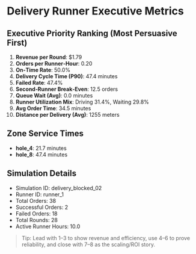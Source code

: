 # Delivery Runner Executive Metrics

## Executive Priority Ranking (Most Persuasive First)
1. **Revenue per Round**: $1.79
2. **Orders per Runner‑Hour**: 0.20
3. **On‑Time Rate**: 50.0%
4. **Delivery Cycle Time (P90)**: 47.4 minutes
5. **Failed Rate**: 47.4%
6. **Second‑Runner Break‑Even**: 12.5 orders
7. **Queue Wait (Avg)**: 0.0 minutes
8. **Runner Utilization Mix**: Driving 31.4%, Waiting 29.8%
9. **Avg Order Time**: 34.5 minutes
10. **Distance per Delivery (Avg)**: 1255 meters

## Zone Service Times
- **hole_4**: 21.7 minutes
- **hole_8**: 47.4 minutes


## Simulation Details
- Simulation ID: delivery_blocked_02
- Runner ID: runner_1
- Total Orders: 38
- Successful Orders: 2
- Failed Orders: 18
- Total Rounds: 28
- Active Runner Hours: 10.0

> Tip: Lead with 1–3 to show revenue and efficiency, use 4–6 to prove reliability, and close with 7–8 as the scaling/ROI story.
